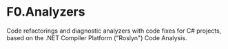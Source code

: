 # F0.Analyzers
Code refactorings and diagnostic analyzers with code fixes for C# projects, based on the .NET Compiler Platform ("Roslyn") Code Analysis.
